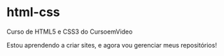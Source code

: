 # html-css
Curso de HTML5 e CSS3 do CursoemVideo

Estou aprendendo a criar sites, e agora vou gerenciar meus repositórios!